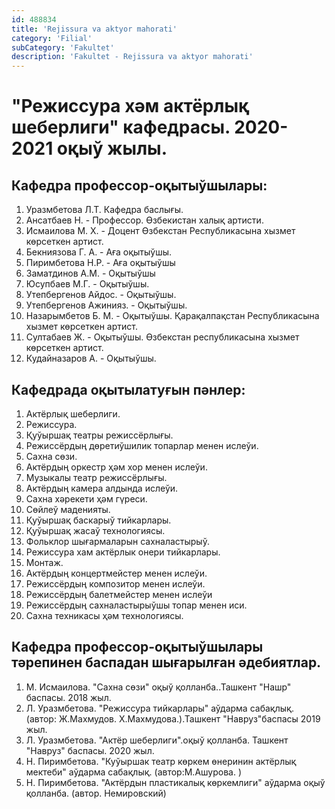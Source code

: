 ```yaml
---
id: 488834
title: 'Rejissura va aktyor mahorati'
category: 'Filial'
subCategory: 'Fakultet'
description: 'Fakultet - Rejissura va aktyor mahorati'
---
```


# "Режиссура хәм актёрлық шеберлиги" кафедрасы. 2020-2021 оқыў жылы.

## Кафедра профессор-оқытыўшылары:

1. Уразмбетова Л.Т. Кафедра баслығы.
2. Ансатбаев Н. - Профессор. Өзбекистан халық артисти.
3. Исмаилова М. Х. - Доцент Өзбекстан Республикасына хызмет көрсеткен артист.
4. Бекниязова Г. А. - Аға оқытыўшы.
5. Пиримбетова Н.Р. - Аға оқытыўшы
6. Заматдинов А.М. - Оқытыўшы
7. Юсупбаев М.Г. - Оқытыўшы.
8. Утепбергенов Айдос. - Оқытыўшы.
9. Утепбергенов Ажинияз. - Оқытыўшы.
10. Назарымбетов Б. М. - Оқытыўшы. Қарақалпақстан Республикасына хызмет көрсеткен артист.
11. Султабаев Ж. - Оқытыўшы. Өзбекстан республикасына хызмет көрсеткен артист.
12. Кудайназаров А. - Оқытыўшы.

## Кафедрада  оқытылатуғын пәнлер:

1. Актёрлық шеберлиги.
2. Режиссура.
3. Қуўыршақ театры режиссёрлығы.
4. Режиссёрдың дөретиўшилик топарлар менен ислеўи.
5. Сахна сөзи.
6. Актёрдың оркестр ҳǝм хор менен ислеўи.
7. Музыкалы театр режиссёрлығы.
8. Актёрдың камера алдында ислеўи.
9. Сахна хәрекети ҳәм гүреси.
10. Сөйлеў маденияты.
11. Қуўыршақ баскарыў тийкарлары.
12. Қуўыршақ жасаў технологиясы.
13. Фольклор шығармаларын сахналастырыў.
14. Режиссура хам актёрлык онери тийкарлары.
15. Монтаж.
16. Актёрдың концертмейстер менен ислеўи.
17. Режиссёрдың композитор менен ислеўи.
18. Режиссёрдың балетмейстер менен ислеўи
20. Режиссёрдың сахналастырыўшы топар менен иси.
21. Сахна техникасы ҳәм технологиясы.

## Кафедра профессор-оқытыўшылары тәрепинен баспадан шығарылған әдебиятлар.

1. М. Исмаилова. "Сахна сөзи" оқыў қолланба..Ташкент "Нашр" баспасы. 2018 жыл.
2. Л. Уразмбетова. "Режиссура тийкарлары" аўдарма сабақлық. (автор: Ж.Махмудов. Х.Махмудова.).Ташкент "Навруз"баспасы 2019 жыл.
3. Л. Уразмбетова. "Актёр шеберлиги".оқыў қолланба. Ташкент "Навруз" баспасы. 2020 жыл.
4. Н. Пиримбетова. "Куўыршак театр көркем өнеринин актёрлық мектеби" аўдарма сабақлық. (автор:М.Ашурова. )
5. Н. Пиримбетова. "Актёрдын пластикалық көркемлиги" аўдарма оқыў қолланба. (автор. Немировский)
